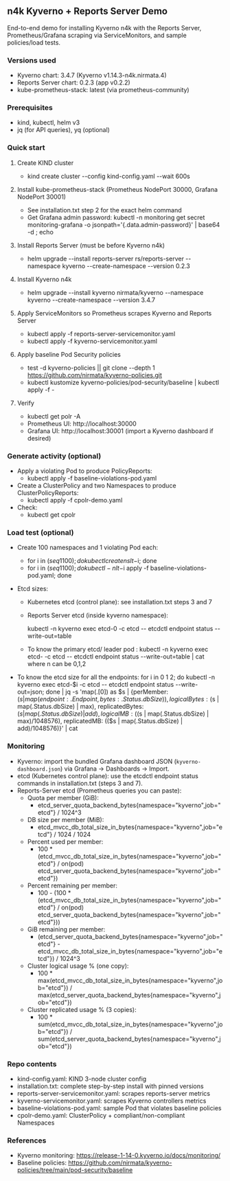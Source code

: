 ## n4k Kyverno + Reports Server Demo

End-to-end demo for installing Kyverno n4k with the Reports Server, Prometheus/Grafana scraping via ServiceMonitors, and sample policies/load tests.

### Versions used
- Kyverno chart: 3.4.7 (Kyverno v1.14.3-n4k.nirmata.4)
- Reports Server chart: 0.2.3 (app v0.2.2)
- kube-prometheus-stack: latest (via prometheus-community)

### Prerequisites
- kind, kubectl, helm v3
- jq (for API queries), yq (optional)

### Quick start
1) Create KIND cluster
   - kind create cluster --config kind-config.yaml --wait 600s

2) Install kube-prometheus-stack (Prometheus NodePort 30000, Grafana NodePort 30001)
   - See installation.txt step 2 for the exact helm command
   - Get Grafana admin password:
     kubectl -n monitoring get secret monitoring-grafana -o jsonpath='{.data.admin-password}' | base64 -d ; echo

3) Install Reports Server (must be before Kyverno n4k)
   - helm upgrade --install reports-server rs/reports-server --namespace kyverno --create-namespace --version 0.2.3

4) Install Kyverno n4k
   - helm upgrade --install kyverno nirmata/kyverno --namespace kyverno --create-namespace --version 3.4.7

5) Apply ServiceMonitors so Prometheus scrapes Kyverno and Reports Server
   - kubectl apply -f reports-server-servicemonitor.yaml
   - kubectl apply -f kyverno-servicemonitor.yaml

6) Apply baseline Pod Security policies
   - test -d kyverno-policies || git clone --depth 1 https://github.com/nirmata/kyverno-policies.git
   - kubectl kustomize kyverno-policies/pod-security/baseline | kubectl apply -f -

7) Verify
   - kubectl get polr -A
   - Prometheus UI: http://localhost:30000
   - Grafana UI: http://localhost:30001 (import a Kyverno dashboard if desired)

### Generate activity (optional)
- Apply a violating Pod to produce PolicyReports:
  - kubectl apply -f baseline-violations-pod.yaml
- Create a ClusterPolicy and two Namespaces to produce ClusterPolicyReports:
  - kubectl apply -f cpolr-demo.yaml
- Check:
  - kubectl get cpolr

### Load test (optional)
- Create 100 namespaces and 1 violating Pod each:
  - for i in $(seq 1 100); do kubectl create ns lt-$i; done
  - for i in $(seq 1 100); do kubectl -n lt-$i apply -f baseline-violations-pod.yaml; done
- Etcd sizes:
  - Kubernetes etcd (control plane): see installation.txt steps 3 and 7
  - Reports Server etcd (inside kyverno namespace):

    kubectl -n kyverno exec etcd-0 -c etcd -- etcdctl endpoint status --write-out=table

  - To know the primary etcd/ leader pod :
    kubectl -n kyverno exec etcd-<n> -c etcd -- etcdctl endpoint status --write-out=table | cat
    where n can be 0,1,2

 - To know the etcd size for all the endpoints:
 for i in 0 1 2; do kubectl -n kyverno exec etcd-$i -c etcd -- etcdctl endpoint status --write-out=json; done | jq -s 'map(.[0]) as $s | {perMember: ($s | map({endpoint: .Endpoint, bytes: .Status.dbSize})), logicalBytes: ($s | map(.Status.dbSize) | max), replicatedBytes: ($s | map(.Status.dbSize) | add), logicalMB: (($s | map(.Status.dbSize) | max)/1048576), replicatedMB: (($s | map(.Status.dbSize) | add)/1048576)}' | cat

 

### Monitoring
- Kyverno: import the bundled Grafana dashboard JSON (`kyverno-dashboard.json`) via Grafana → Dashboards → Import.
- etcd (Kubernetes control plane): use the etcdctl endpoint status commands in installation.txt (steps 3 and 7).
- Reports-Server etcd (Prometheus queries you can paste):
  - Quota per member (GiB):
    - etcd_server_quota_backend_bytes{namespace="kyverno",job="etcd"} / 1024^3
  - DB size per member (MiB):
    - etcd_mvcc_db_total_size_in_bytes{namespace="kyverno",job="etcd"} / 1024 / 1024
  - Percent used per member:
    - 100 * (etcd_mvcc_db_total_size_in_bytes{namespace="kyverno",job="etcd"} / on(pod) etcd_server_quota_backend_bytes{namespace="kyverno",job="etcd"})
  - Percent remaining per member:
    - 100 - (100 * (etcd_mvcc_db_total_size_in_bytes{namespace="kyverno",job="etcd"} / on(pod) etcd_server_quota_backend_bytes{namespace="kyverno",job="etcd"}))
  - GiB remaining per member:
    - (etcd_server_quota_backend_bytes{namespace="kyverno",job="etcd"} - etcd_mvcc_db_total_size_in_bytes{namespace="kyverno",job="etcd"}) / 1024^3
  - Cluster logical usage % (one copy):
    - 100 * max(etcd_mvcc_db_total_size_in_bytes{namespace="kyverno",job="etcd"}) / max(etcd_server_quota_backend_bytes{namespace="kyverno",job="etcd"})
  - Cluster replicated usage % (3 copies):
    - 100 * sum(etcd_mvcc_db_total_size_in_bytes{namespace="kyverno",job="etcd"}) / sum(etcd_server_quota_backend_bytes{namespace="kyverno",job="etcd"})

### Repo contents
- kind-config.yaml: KIND 3-node cluster config
- installation.txt: complete step-by-step install with pinned versions
- reports-server-servicemonitor.yaml: scrapes reports-server metrics
- kyverno-servicemonitor.yaml: scrapes Kyverno controllers metrics
- baseline-violations-pod.yaml: sample Pod that violates baseline policies
- cpolr-demo.yaml: ClusterPolicy + compliant/non-compliant Namespaces

### References
- Kyverno monitoring: https://release-1-14-0.kyverno.io/docs/monitoring/
- Baseline policies: https://github.com/nirmata/kyverno-policies/tree/main/pod-security/baseline

